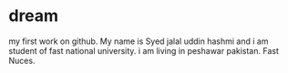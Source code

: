 # dream
my first work on github.
My name is Syed jalal uddin hashmi and i am student of fast national university.
i am living in peshawar pakistan.
Fast Nuces.
